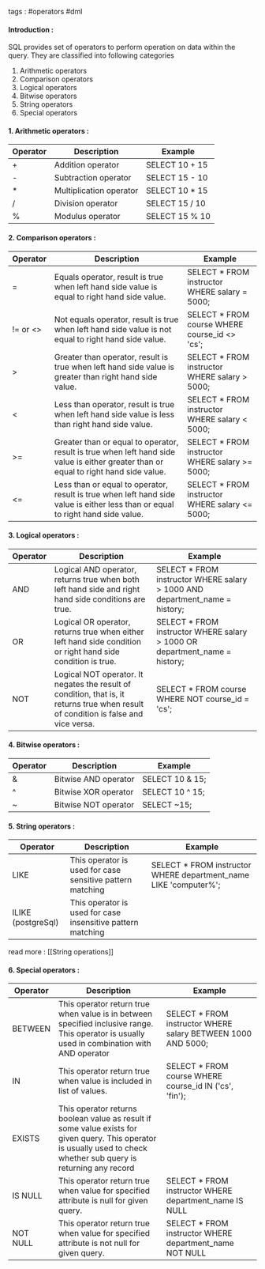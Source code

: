 tags :  #operators #dml 

#### Introduction : 

SQL provides set of operators to perform operation on data within the query. They are classified into following categories 
1. Arithmetic operators
2. Comparison operators
3. Logical operators
4. Bitwise operators
5. String operators
6. Special operators


#### 1. Arithmetic operators :

| Operator | Description             | Example        |
| -------- | ----------------------- | -------------- |
| +        | Addition operator       | SELECT 10 + 15 |
| -        | Subtraction operator    | SELECT 15 - 10 |
| *        | Multiplication operator | SELECT 10 * 15 |
| /        | Division operator       | SELECT 15 / 10 |
| %        | Modulus operator        | SELECT 15 % 10 |

#### 2. Comparison operators : 

| Operator | Description                                                                                                                           | Example                                        |
| -------- | ------------------------------------------------------------------------------------------------------------------------------------- | ---------------------------------------------- |
| =        | Equals operator, result is true when left hand side value is equal to right hand side value.                                          | SELECT *  FROM instructor WHERE salary = 5000; |
| != or <> | Not equals operator, result is true when left hand side value is not equal to right hand side value.                                  | SELECT * FROM course WHERE course_id <> 'cs';  |
| >        | Greater than operator, result is true when left hand side value is greater than right hand side value.                                | SELECT * FROM instructor WHERE salary > 5000;  |
| <        | Less than operator, result is true when left hand side value is less than right hand side value.                                      | SELECT * FROM instructor WHERE salary < 5000;  |
| >=       | Greater than or equal to operator, result is true when left hand side value is either greater than or equal to right hand side value. | SELECT * FROM instructor WHERE salary >= 5000; |
| <=       | Less than or equal to operator, result is true when left hand side value is either less than or equal to right hand side value.       | SELECT * FROM instructor WHERE salary <= 5000; |

#### 3. Logical operators : 

| Operator | Description                                                                                                                          | Example                                                                     |
| -------- | ------------------------------------------------------------------------------------------------------------------------------------ | --------------------------------------------------------------------------- |
| AND      | Logical AND operator, returns true when both left hand side and right hand side conditions are true.                                 | SELECT * FROM instructor WHERE salary > 1000 AND department_name = history; |
| OR       | Logical OR operator, returns true when either left hand side condition or right hand side condition is true.                         | SELECT * FROM instructor WHERE salary > 1000 OR department_name = history;  |
| NOT      | Logical NOT operator. It negates the result of condition, that is, it returns true when result of condition is false and vice versa. | SELECT * FROM course WHERE NOT course_id = 'cs';                            |

#### 4. Bitwise operators : 

| Operator | Description          | Example         |
| -------- | -------------------- | --------------- |
| &        | Bitwise AND operator | SELECT 10 & 15; |
| ^        | Bitwise XOR operator | SELECT 10 ^ 15; |
| ~        | Bitwise NOT operator | SELECT ~15;     |

#### 5. String operators : 

| Operator           | Description                                                 | Example                                                           |
| ------------------ | ----------------------------------------------------------- | ----------------------------------------------------------------- |
| LIKE               | This operator is used for case sensitive pattern matching   | SELECT * FROM instructor WHERE  department_name LIKE 'computer%'; |
| ILIKE (postgreSql) | This operator is used for case insensitive pattern matching |                                                                   |
read more : [[String operations]]
#### 6. Special operators : 

| Operator | Description                                                                                                                                                          | Example                                                       |
| -------- | -------------------------------------------------------------------------------------------------------------------------------------------------------------------- | ------------------------------------------------------------- |
| BETWEEN  | This operator return true when value is in between specified inclusive range. This operator is usually used in combination with AND operator                         | SELECT *  FROM instructor WHERE salary BETWEEN 1000 AND 5000; |
| IN       | This operator return true when value is included in list of values.                                                                                                  | SELECT *  FROM course WHERE course_id IN ('cs', 'fin');       |
| EXISTS   | This operator returns boolean value as result if some value exists for given query. This operator is usually used to check whether sub query is returning any record |                                                               |
| IS NULL  | This operator return true when value for specified attribute is null for given query.                                                                                | SELECT * FROM instructor WHERE  department_name IS NULL       |
| NOT NULL | This operator return true when value for specified attribute is not null for given query.                                                                            | SELECT * FROM instructor WHERE  department_name NOT NULL      |

